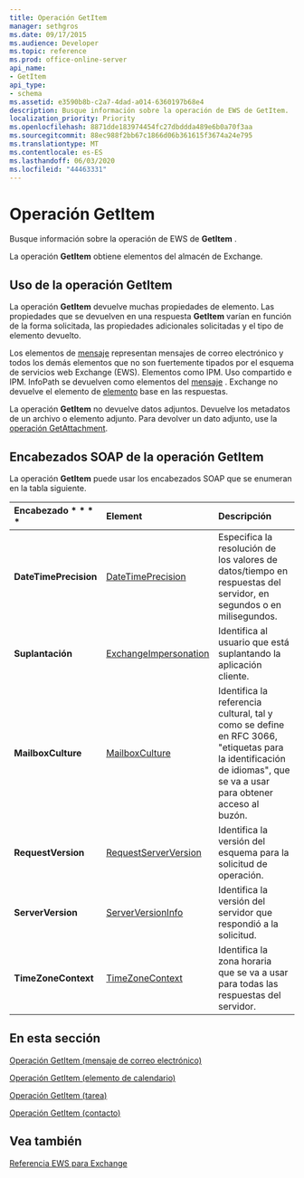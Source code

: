 ```yaml
---
title: Operación GetItem
manager: sethgros
ms.date: 09/17/2015
ms.audience: Developer
ms.topic: reference
ms.prod: office-online-server
api_name:
- GetItem
api_type:
- schema
ms.assetid: e3590b8b-c2a7-4dad-a014-6360197b68e4
description: Busque información sobre la operación de EWS de GetItem.
localization_priority: Priority
ms.openlocfilehash: 8871dde183974454fc27dbddda489e6b0a70f3aa
ms.sourcegitcommit: 88ec988f2bb67c1866d06b361615f3674a24e795
ms.translationtype: MT
ms.contentlocale: es-ES
ms.lasthandoff: 06/03/2020
ms.locfileid: "44463331"
---
```

# <a name="getitem-operation"></a>Operación GetItem

Busque información sobre la operación de EWS de **GetItem** . 
  
La operación **GetItem** obtiene elementos del almacén de Exchange. 
  
## <a name="using-the-getitem-operation"></a>Uso de la operación GetItem

La operación **GetItem** devuelve muchas propiedades de elemento. Las propiedades que se devuelven en una respuesta **GetItem** varían en función de la forma solicitada, las propiedades adicionales solicitadas y el tipo de elemento devuelto. 
  
Los elementos de [mensaje](message-ex15websvcsotherref.md) representan mensajes de correo electrónico y todos los demás elementos que no son fuertemente tipados por el esquema de servicios web Exchange (EWS). Elementos como IPM. Uso compartido e IPM. InfoPath se devuelven como elementos del [mensaje](message-ex15websvcsotherref.md) . Exchange no devuelve el elemento de [elemento](item.md) base en las respuestas. 
  
La operación **GetItem** no devuelve datos adjuntos. Devuelve los metadatos de un archivo o elemento adjunto. Para devolver un dato adjunto, use la [operación GetAttachment](getattachment-operation.md).
  
## <a name="getitem-operation-soap-headers"></a>Encabezados SOAP de la operación GetItem

La operación **GetItem** puede usar los encabezados SOAP que se enumeran en la tabla siguiente. 
  
|Encabezado * * * *|****Element****|****Descripción****|
|:-----|:-----|:-----|
|**DateTimePrecision** <br/> |[DateTimePrecision](datetimeprecision.md) <br/> |Especifica la resolución de los valores de datos/tiempo en respuestas del servidor, en segundos o en milisegundos.  <br/> |
|**Suplantación** <br/> |[ExchangeImpersonation](exchangeimpersonation.md) <br/> |Identifica al usuario que está suplantando la aplicación cliente.  <br/> |
|**MailboxCulture** <br/> |[MailboxCulture](mailboxculture.md) <br/> |Identifica la referencia cultural, tal y como se define en RFC 3066, "etiquetas para la identificación de idiomas", que se va a usar para obtener acceso al buzón.  <br/> |
|**RequestVersion** <br/> |[RequestServerVersion](requestserverversion.md) <br/> |Identifica la versión del esquema para la solicitud de operación.  <br/> |
|**ServerVersion** <br/> |[ServerVersionInfo](serverversioninfo.md) <br/> |Identifica la versión del servidor que respondió a la solicitud.  <br/> |
|**TimeZoneContext** <br/> |[TimeZoneContext](timezonecontext.md) <br/> |Identifica la zona horaria que se va a usar para todas las respuestas del servidor.  <br/> |
   
## <a name="in-this-section"></a>En esta sección

[Operación GetItem (mensaje de correo electrónico)](getitem-operation-email-message.md)
  
[Operación GetItem (elemento de calendario)](getitem-operation-calendar-item.md)
  
[Operación GetItem (tarea)](getitem-operation-task.md)
  
[Operación GetItem (contacto)](getitem-operation-contact.md)
  
## <a name="see-also"></a>Vea también



[Referencia EWS para Exchange](ews-reference-for-exchange.md)

